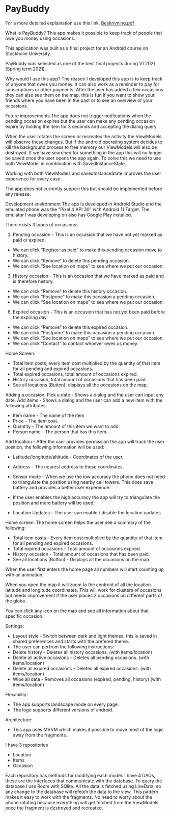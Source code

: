 # PayBuddy

For a more detailed explaination use this link.
[Beskrivning.pdf](https://github.com/ViggoLagerstedtEkholm/PayBuddy/files/6352163/Beskrivning.pdf)

What is PayBuddy?
This app makes it possible to keep track of people that owe you money using
occasions. 

This application was built as a final project for an Android course on Stockholm University.

PayBuddy was selected as one of the best final projects during VT2021 (Spring term 2021).

Why would I use this app?
The reason I developed this app is to keep track of anyone that owes you money. It
can also work as a reminder to pay for subscriptions or other payments. After the
user has added a few occasions they can also see them on the map, this is fun if you
want to show your friends where you have been in the past or to see an overview of
your occasions.

Future improvements
The app does not trigger notifications when the pending occasion expires but the user can make any pending occasion expire by holding the item for 3 seconds and accepting the dialog query.

When the user rotates the screen or recreates the activity the ViewModels will observe these changes. But if the android operating system decides to kill the background process to free memory our ViewModels will also be destroyed. If we have searched for something in the app this will no longer be saved once the user opens the app again. To solve this we need to use both ViewModel in combination with SavedInstanceState.

Working with both ViewModels and savedInstanceState improves the user experience for every case.

The app does not currently support this but should be implemented before any release.

Development environment
The app is developed in Android Studio and the emulated phone was the “Pixel 4 API 30” with Android 11 Target. The emulator I was developing on also has Google Play installed.

There exists 3 types of occasions:
1. Pending occasion - This is an occasion that we have not yet marked as paid or expired. 
- We can click “Register as paid” to make this pending occasion move to history. 
- We can click “Remove” to delete this pending occasion.
- We can click “See location on maps” to see where we put our occasion.

3. History occasion - This is an occasion that we have marked as paid and is therefore history.
- We can click “Remove” to delete this history occasion.
- We can click “Postpone” to make this occasion a pending occasion.
- We can click “See location on maps” to see where we put our occasion.

6. Expired occasion - This is an occasion that has not yet been paid before the expiring day.
- We can click “Remove” to delete this expired occasion.
- We can click “Postpone” to make this occasion a pending occasion.
- We can click “See location on maps” to see where we put our occasion.
- We can click “Contact” to contact whoever owes us money.

Home Screen:
- Total item costs, every item cost multiplied by the quantity of that item for all pending and expired occasions.
- Total expired occasions, total amount of occasions expired.
- History occasion, total amount of occasions that has been paid.
- See all locations (Button), displays all the occasions on the map.

Adding a occasion:
Pick a date - Shows a dialog and the user can input any date.
Add items - Shows a dialog and the user can add a new item with the following attributes:
- Item name -  The name of the item
- Price - The item cost.
- Quantity - The amount of this item we want to add.
- Person name - The person that has this item.

Add location - After the user provides permission the app will track the user position, the following information will be used:
- Latitude/longitude/altitude - Coordinates of the user.
- Address - The nearest address to those coordinates.
- Sensor mode - When we use the low accuracy the phone does not need to triangulate the position using nearby cell towers. This does save battery and provides a better user experience.

- If the user enables the high accuracy the app will try to triangulate the position and more battery will be used.

- Location Updates - The user can enable / disable the location updates.

Home screen:
The home screen helps the user see a summary of the following:
- Total item costs - Every item cost multiplied by the quantity of that item for all pending and expired occasions.
- Total expired occasions - Total amount of occasions expired.
- History occasion - Total amount of occasions that has been paid.
- See all locations (Button) - Displays all the occasions on the map.

When the user first enters the home page all numbers will start counting up with an animation. 

When you open the map it will zoom to the centroid of all the location latitude and longitude coordinates. This will work for clusters of occasions but needs improvement if the user places 2 occasions on different parts of the globe.

You can click any icon on the map and see all information about that specific occasion.

Settings:
- Layout style - Switch between dark and light themes, this is saved in shared preferences and starts with the prefered theme.
- The user can perfrom the following instructions:
- Delete history - Deletes all history occasions. (with items/location)
- Delete all active occasions - Deletes all pending occasions. (with items/location)
- Delete all expired occasions - Deletes all expired occasions. (with items/location)
- Wipe all data - Removes all occasions (expired, pending, history) (with items/location)

Flexability:
- The app supports landscape mode on every page.
- The logo supports different versions of android.

Architecture:
- This app uses MVVM which makes it possible to move most of the logic away from the fragments. 

I have 3 repositories
- Location
- Items 
- Occasion 

Each repository has methods for modifying each model.
I have 4 DAOs, these are the interfaces that communicate with the database. To query the database I use Room with SQlite.
All the data is fetched using LiveData, so any change to the database will refetch the data to the view.
This pattern makes it easy to work with the fragments. No need to worry about the phone rotating because everything will get fetched from the ViewModels once the fragment is destroyed and recreated.


